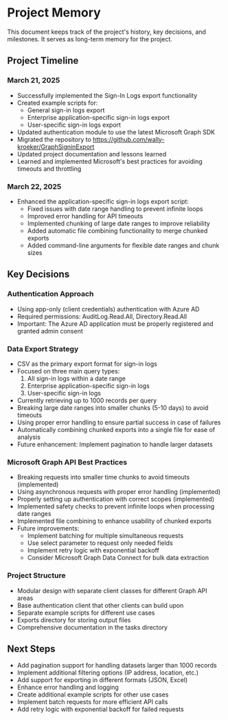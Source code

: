 # Project Memory

This document keeps track of the project's history, key decisions, and milestones. It serves as long-term memory for the project.

## Project Timeline

### March 21, 2025

- Successfully implemented the Sign-In Logs export functionality
- Created example scripts for:
  - General sign-in logs export
  - Enterprise application-specific sign-in logs export
  - User-specific sign-in logs export
- Updated authentication module to use the latest Microsoft Graph SDK
- Migrated the repository to https://github.com/wally-kroeker/GraphSigninExport
- Updated project documentation and lessons learned
- Learned and implemented Microsoft's best practices for avoiding timeouts and throttling

### March 22, 2025

- Enhanced the application-specific sign-in logs export script:
  - Fixed issues with date range handling to prevent infinite loops
  - Improved error handling for API timeouts
  - Implemented chunking of large date ranges to improve reliability
  - Added automatic file combining functionality to merge chunked exports
  - Added command-line arguments for flexible date ranges and chunk sizes

## Key Decisions

### Authentication Approach

- Using app-only (client credentials) authentication with Azure AD
- Required permissions: AuditLog.Read.All, Directory.Read.All
- Important: The Azure AD application must be properly registered and granted admin consent

### Data Export Strategy

- CSV as the primary export format for sign-in logs
- Focused on three main query types:
  1. All sign-in logs within a date range
  2. Enterprise application-specific sign-in logs
  3. User-specific sign-in logs
- Currently retrieving up to 1000 records per query
- Breaking large date ranges into smaller chunks (5-10 days) to avoid timeouts
- Using proper error handling to ensure partial success in case of failures
- Automatically combining chunked exports into a single file for ease of analysis
- Future enhancement: Implement pagination to handle larger datasets

### Microsoft Graph API Best Practices

- Breaking requests into smaller time chunks to avoid timeouts (implemented)
- Using asynchronous requests with proper error handling (implemented)
- Properly setting up authentication with correct scopes (implemented)
- Implemented safety checks to prevent infinite loops when processing date ranges
- Implemented file combining to enhance usability of chunked exports
- Future improvements:
  - Implement batching for multiple simultaneous requests
  - Use select parameter to request only needed fields
  - Implement retry logic with exponential backoff
  - Consider Microsoft Graph Data Connect for bulk data extraction

### Project Structure

- Modular design with separate client classes for different Graph API areas
- Base authentication client that other clients can build upon
- Separate example scripts for different use cases
- Exports directory for storing output files
- Comprehensive documentation in the tasks directory

## Next Steps

- Add pagination support for handling datasets larger than 1000 records
- Implement additional filtering options (IP address, location, etc.)
- Add support for exporting in different formats (JSON, Excel)
- Enhance error handling and logging
- Create additional example scripts for other use cases
- Implement batch requests for more efficient API calls
- Add retry logic with exponential backoff for failed requests 
